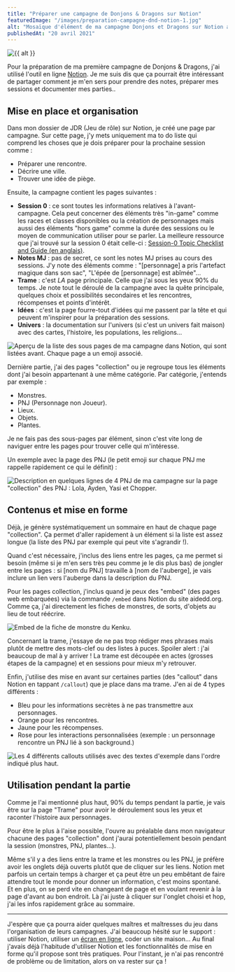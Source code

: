 ```yaml
---
title: "Préparer une campagne de Donjons & Dragons sur Notion"
featuredImage: "/images/preparation-campagne-dnd-notion-1.jpg"
alt: "Mosaïque d'élément de ma campagne Donjons et Dragons sur Notion avec une liste de personnages, une photo d'un kenku, une potion de soins..."
publishedAt: "20 avril 2021"
---
```


![{{ alt }}](/images/preparation-campagne-dnd-notion-1.jpg)

Pour la préparation de ma première campagne de Donjons & Dragons, j'ai utilisé l'outil en ligne [Notion](https://notion.so). Je me suis dis que ça pourrait être intéressant de partager comment je m'en sers pour prendre des notes, préparer mes sessions et documenter mes parties..

## Mise en place et organisation

Dans mon dossier de JDR (Jeu de rôle) sur Notion, je créé une page par campagne. Sur cette page, j'y mets uniquement ma to do liste qui comprend les choses que je dois préparer pour la prochaine session comme :

- Préparer une rencontre.
- Décrire une ville.
- Trouver une idée de piège.

Ensuite, la campagne contient les pages suivantes :

- **Session 0** : ce sont toutes les informations relatives à l'avant-campagne. Cela peut concerner des éléments très "in-game" comme les races et classes disponibles ou la création de personnages mais aussi des éléments "hors game" comme la durée des sessions ou le moyen de communication utiliser pour se parler. La meilleure ressource que j'ai trouvé sur la session 0 était celle-ci : [Session-0 Topic Checklist and Guide
(en anglais)](https://www.reddit.com/r/dndnext/comments/601awb/session0_topic_checklist_and_guide/).
- **Notes MJ** : pas de secret, ce sont les notes MJ prises au cours des sessions. J'y note des éléments comme : "[personnage] a pris l'artefact magique dans son sac", "L'épée de [personnage] est abîmée"...
- **Trame** : c'est *LA* page principale. Celle que j'ai sous les yeux 90% du temps. Je note tout le déroulé de la campagne avec la quête principale, quelques choix et possibilités secondaires et les rencontres, récompenses et points d'intérêt.
- **Idées** : c'est la page fourre-tout d'idées qui me passent par la tête et qui peuvent m'inspirer pour la préparation des sessions.
- **Univers** : la documentation sur l'univers (si c'est un univers fait maison) avec des cartes, l'histoire, les populations, les religions...

![Aperçu de la liste des sous pages de ma campagne dans Notion, qui sont listées avant. Chaque page a un emoji associé.](/images/preparation-campagne-dnd-notion-2.png)

Dernière partie, j'ai des pages "collection" ou je regroupe tous les éléments dont j'ai besoin appartenant à une même catégorie. Par catégorie, j'entends par exemple :

- Monstres.
- PNJ (Personnage non Joueur).
- Lieux.
- Objets.
- Plantes.

Je ne fais pas des sous-pages par élément, sinon c'est vite long de naviguer entre les pages pour trouver celle qui m'intéresse.

Un exemple avec la page des PNJ (le petit emoji sur chaque PNJ me rappelle rapidement ce qui le définit) :

![Description en quelques lignes de 4 PNJ de ma campagne sur la page "collection" des PNJ : Lola, Ayden, Yasi et Chopper.](/images/preparation-campagne-dnd-notion-3.png)

## Contenus et mise en forme

Déjà, je génère systématiquement un sommaire en haut de chaque page "collection". Ça permet d'aller rapidement à un élément si la liste est assez longue (la liste des PNJ par exemple qui peut vite s'agrandir !).

Quand c'est nécessaire, j'inclus des liens entre les pages, ça me permet si besoin (même si je m'en sers très peu comme je le dis plus bas) de jongler entre les pages : si [nom du PNJ] travaille à [nom de l'auberge], je vais inclure un lien vers l'auberge dans la description du PNJ.

Pour les pages collection, j'inclus quand je peux des "embed" (des pages web embarquées) via la commande `/embed` dans Notion du site aidedd.org. Comme ça, j'ai directement les fiches de monstres, de sorts, d'objets au lieu de tout réécrire.

![Embed de la fiche de monstre du Kenku.](/images/preparation-campagne-dnd-notion-5.png)

Concernant la trame, j'essaye de ne pas trop rédiger mes phrases mais plutôt de mettre des mots-clef ou des listes à puces. Spoiler alert : j'ai beaucoup de mal à y arriver ! La trame est découpée en actes (grosses étapes de la campagne) et en sessions pour mieux m'y retrouver.

Enfin, j'utilise des mise en avant sur certaines parties (des "callout" dans Notion en tappant `/callout`) que je place dans ma trame. J'en ai de 4 types différents :

- Bleu pour les informations secrètes à ne pas transmettre aux personnages.
- Orange pour les rencontres.
- Jaune pour les récompenses.
- Rose pour les interactions personnalisées (exemple : un personnage rencontre un PNJ lié à son background.)

![Les 4 différents callouts utilisés avec des textes d'exemple dans l'ordre indiqué plus haut.](/images/preparation-campagne-dnd-notion-4.png)

## Utilisation pendant la partie

Comme je l'ai mentionné plus haut, 90% du temps pendant la partie, je vais être sur la page "Trame" pour avoir le déroulement sous les yeux et raconter l'histoire aux personnages.

Pour être le plus à l'aise possible, l'ouvre au préalable dans mon navigateur chacune des pages "collection" dont j'aurai potentiellement besoin pendant la session (monstres, PNJ, plantes...).

Même s'il y a des liens entre la trame et les monstres ou les PNJ, je préfère avoir les onglets déjà ouverts plutôt que de cliquer sur les liens. Notion met parfois un certain temps à charger et ça peut être un peu embêtant de faire attendre tout le monde pour donner un information, c'est moins spontané. Et en plus, on se perd vite en changeant de page et en voulant revenir à la page d'avant au bon endroit. Là j'ai juste à cliquer sur l'onglet choisi et hop, j'ai les infos rapidement grâce au sommaire.

---

J'espère que ça pourra aider quelques maîtres et maîtresses du jeu dans l'organisation de leurs campagnes. J'ai beaucoup hésité sur le support : utiliser Notion, utiliser un [écran en ligne](https://5e.tools/dmscreen.html), coder un site maison... Au final j'avais déjà l'habitude d'utiliser Notion et les fonctionnalités de mise en forme qu'il propose sont très pratiques. Pour l'instant, je n'ai pas rencontré de problème ou de limitation, alors on va rester sur ça !